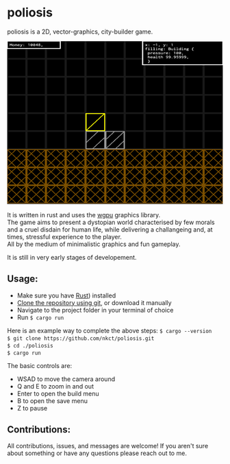 # poliosis
poliosis is a 2D, vector-graphics, city-builder game.

![screenshot](poliosis_screenshot.png)

It is written in rust and uses the [wgpu](https://wgpu.rs) graphics library.  
The game aims to present a dystopian world characterised by few morals and a cruel disdain for human life, while delivering a challangeing and, at times, stressful experience to the player.  
All by the medium of minimalistic graphics and fun gameplay.  

It is still in very early stages of developement.

## Usage:
* Make sure you have [Rust](https://www.rust-lang.org/tools/install)) installed
* [Clone the repository using git](https://docs.github.com/en/repositories/creating-and-managing-repositories/cloning-a-repository), or download it manually 
* Navigate to the project folder in your terminal of choice
* Run `$ cargo run`
  
Here is an example way to complete the above steps:
`$ cargo --version`  
`$ git clone https://github.com/nkct/poliosis.git`  
`$ cd ./poliosis`  
`$ cargo run`  

The basic controls are:
* WSAD to move the camera around
* Q and E to zoom in and out
* Enter to open the build menu
* B to open the save menu
* Z to pause

## Contributions:
All contributions, issues, and messages are welcome! If you aren't sure about something or have any questions please reach out to me.
